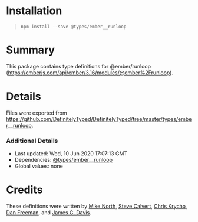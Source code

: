 # Installation
> `npm install --save @types/ember__runloop`

# Summary
This package contains type definitions for @ember/runloop (https://emberjs.com/api/ember/3.16/modules/@ember%2Frunloop).

# Details
Files were exported from https://github.com/DefinitelyTyped/DefinitelyTyped/tree/master/types/ember__runloop.

### Additional Details
 * Last updated: Wed, 10 Jun 2020 17:07:13 GMT
 * Dependencies: [@types/ember__runloop](https://npmjs.com/package/@types/ember__runloop)
 * Global values: none

# Credits
These definitions were written by [Mike North](https://github.com/mike-north), [Steve Calvert](https://github.com/scalvert), [Chris Krycho](https://github.com/chriskrycho), [Dan Freeman](https://github.com/dfreeman), and [James C. Davis](https://github.com/jamescdavis).
